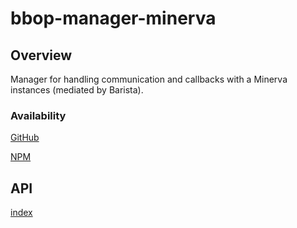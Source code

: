 # bbop-manager-minerva

## Overview

Manager for handling communication and callbacks with a Minerva
instances (mediated by Barista).

### Availability

[GitHub](https://github.com/berkeleybop/bbop-manager-minerva)

[NPM](https://www.npmjs.com/package/bbop-manager-minerva)

## API

[index](https://berkeleybop.github.io/bbop-manager-minerva/doc/index.html)
